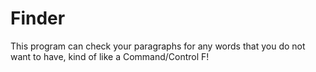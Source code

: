 # Finder
This program can check your paragraphs for any words that you do not want to have, kind of like a Command/Control F!
